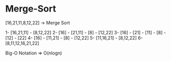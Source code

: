 # Merge-Sort

[16,21,11,8,12,22] -> Merge Sort

1- [16,21,11] - [8,12,22]
2- [16] - [21,11] - [8] - [12,22]
3- [16] - [21] - [11] - [8] - [12] - [22]
4- [16] - [11,21] - [8] - [12,22]
5- [11,16,21] - [8,12,22]
6- [8,11,12,16,21,22]

Big-O Notation => O(nlogn)
